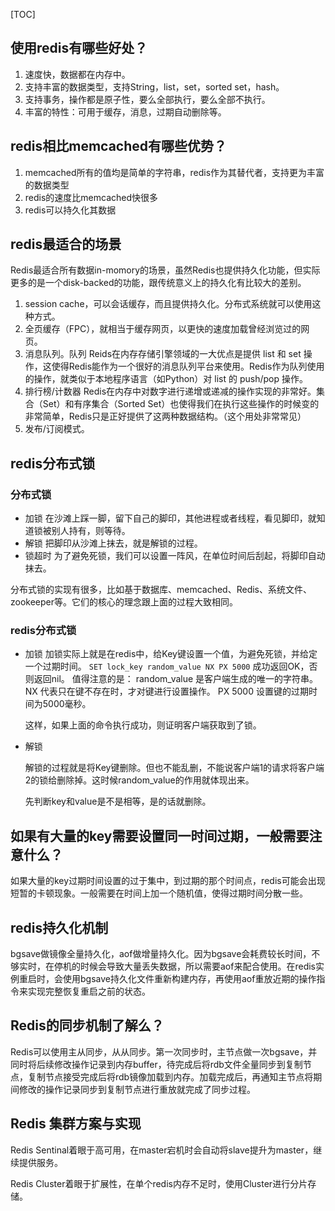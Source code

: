 [TOC]

## 使用redis有哪些好处？

1. 速度快，数据都在内存中。
2. 支持丰富的数据类型，支持String，list，set，sorted set，hash。
3. 支持事务，操作都是原子性，要么全部执行，要么全部不执行。
4. 丰富的特性：可用于缓存，消息，过期自动删除等。

## redis相比memcached有哪些优势？
1. memcached所有的值均是简单的字符串，redis作为其替代者，支持更为丰富的数据类型
2. redis的速度比memcached快很多
3. redis可以持久化其数据

## redis最适合的场景
Redis最适合所有数据in-momory的场景，虽然Redis也提供持久化功能，但实际更多的是一个disk-backed的功能，跟传统意义上的持久化有比较大的差别。
1. session cache，可以会话缓存，而且提供持久化。分布式系统就可以使用这种方式。
2. 全页缓存（FPC），就相当于缓存网页，以更快的速度加载曾经浏览过的网页。
3. 消息队列。队列 Reids在内存存储引擎领域的一大优点是提供 list 和 set 操作，这使得Redis能作为一个很好的消息队列平台来使用。Redis作为队列使用的操作，就类似于本地程序语言（如Python）对 list 的 push/pop 操作。
4. 排行榜/计数器 Redis在内存中对数字进行递增或递减的操作实现的非常好。集合（Set）和有序集合（Sorted Set）也使得我们在执行这些操作的时候变的非常简单，Redis只是正好提供了这两种数据结构。（这个用处非常常见）
5. 发布/订阅模式。

## redis分布式锁
### 分布式锁
- 加锁
在沙滩上踩一脚，留下自己的脚印，其他进程或者线程，看见脚印，就知道锁被别人持有，则等待。
- 解锁
把脚印从沙滩上抹去，就是解锁的过程。
- 锁超时
为了避免死锁，我们可以设置一阵风，在单位时间后刮起，将脚印自动抹去。

分布式锁的实现有很多，比如基于数据库、memcached、Redis、系统文件、zookeeper等。它们的核心的理念跟上面的过程大致相同。
### redis分布式锁
- 加锁
  加锁实际上就是在redis中，给Key键设置一个值，为避免死锁，并给定一个过期时间。
  ```SET lock_key random_value NX PX 5000```
  成功返回OK，否则返回nil。
  值得注意的是：
  random_value 是客户端生成的唯一的字符串。
  NX 代表只在键不存在时，才对键进行设置操作。
  PX 5000 设置键的过期时间为5000毫秒。

  这样，如果上面的命令执行成功，则证明客户端获取到了锁。

- 解锁

  解锁的过程就是将Key键删除。但也不能乱删，不能说客户端1的请求将客户端2的锁给删除掉。这时候random_value的作用就体现出来。

  先判断key和value是不是相等，是的话就删除。

## 如果有大量的key需要设置同一时间过期，一般需要注意什么？

如果大量的key过期时间设置的过于集中，到过期的那个时间点，redis可能会出现短暂的卡顿现象。一般需要在时间上加一个随机值，使得过期时间分散一些。

## redis持久化机制

bgsave做镜像全量持久化，aof做增量持久化。因为bgsave会耗费较长时间，不够实时，在停机的时候会导致大量丢失数据，所以需要aof来配合使用。在redis实例重启时，会使用bgsave持久化文件重新构建内存，再使用aof重放近期的操作指令来实现完整恢复重启之前的状态。 

## Redis的同步机制了解么？

Redis可以使用主从同步，从从同步。第一次同步时，主节点做一次bgsave，并同时将后续修改操作记录到内存buffer，待完成后将rdb文件全量同步到复制节点，复制节点接受完成后将rdb镜像加载到内存。加载完成后，再通知主节点将期间修改的操作记录同步到复制节点进行重放就完成了同步过程。

## Redis 集群方案与实现

Redis Sentinal着眼于高可用，在master宕机时会自动将slave提升为master，继续提供服务。

Redis Cluster着眼于扩展性，在单个redis内存不足时，使用Cluster进行分片存储。